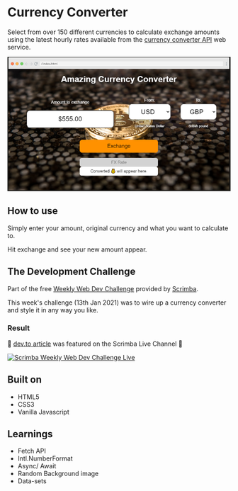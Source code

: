 # Currency Converter

Select from over 150 different currencies to calculate exchange amounts using the latest hourly rates available from the [currency converter API](www.currencyconverterapi.com) web service.

![screenshot](/screenshot.PNG)

## How to use

Simply enter your amount, original currency and what you want to calculate to.

Hit exchange and see your new amount appear.

## The Development Challenge

Part of the free [Weekly Web Dev Challenge](https://twitter.com/hashtag/WeeklyWebDevChallenge) provided by [Scrimba](https://scrimba.com/).

This week's challenge (13th Jan 2021) was to wire up a currency converter and style it in any way you like.

### Result

:tada: [dev.to article](https://dev.to/dev_london/build-a-live-currency-converter-with-plain-js-42o2) was featured on the Scrimba Live Channel :tada:

[![Scrimba Weekly Web Dev Challenge Live](http://img.youtube.com/vi/zK4ekjzp7-s/0.jpg)](https://www.youtube.com/watch?v=zK4ekjzp7-s)

## Built on

- HTML5
- CSS3
- Vanilla Javascript

## Learnings

- Fetch API
- Intl.NumberFormat
- Async/ Await
- Random Background image
- Data-sets
